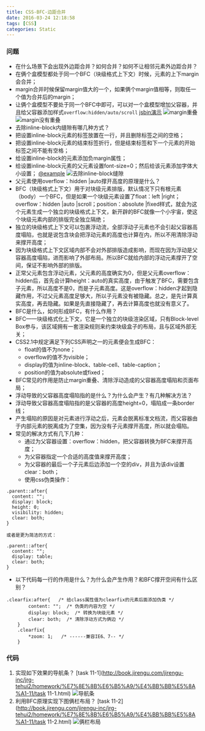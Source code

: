 ```yaml
---
title: CSS-BFC-边距合并
date: 2016-03-24 12:18:58
tags: [CSS]
categories: Static
---
```

### 问题
- 在什么场景下会出现外边距合并？如何合并？如何不让相邻元素外边距合并？
- 在俩个盒模型都处于同一个BFC（块级格式上下文）时候，元素的上下margin会合并；
  <!-- more -->
- margin合并时候保留margin值大的一个，如果俩个margin值相等，则取任一个值为合并后的margin；
- 让俩个盒模型不要处于同一个BFC中即可，可以对一个盒模型增加父容器，并且给父容器添加样式`overflow:hidden/auto/scroll`
  [jsbin演示](http://js.jirengu.com/?html,css,output)
  ![margin重叠](http://upload-images.jianshu.io/upload_images/1606281-3b6aa3a8ea9aebc1.png?imageMogr2/auto-orient/strip%7CimageView2/2/w/1240)
  ![margin没有重叠](http://upload-images.jianshu.io/upload_images/1606281-c728ef0a18ad2507.png?imageMogr2/auto-orient/strip%7CimageView2/2/w/1240)
- 去除inline-block内缝隙有哪几种方式？
- 把设置inline-block元素的标签放置在一行，并且删除标签之间的空格；
- 把设置inline-block元素的结束标签折行，但是结束标签和下一个元素的开始标签之间不能有空格；
- 给设置inline-block的元素添加负margin属性；
- 给设置inline-block元素的父元素设置font-size=0；然后给该元素添加字体大小设置；
  [@example](http://js.jirengu.com/favanakami/1/edit?html,css,output)
  ![去除inline-block缝隙](http://upload-images.jianshu.io/upload_images/1606281-e8f430cfcde598a6.png?imageMogr2/auto-orient/strip%7CimageView2/2/w/1240)
- 父元素使用overflow：hidden |auto撑开高度的原理是什么？
- BFC（块级格式上下文）用于对块级元素排版，默认情况下只有根元素（body）一个BFC，但是如果一个块级元素设置了float：left |right；overflow：hidden |auto |scroll；position：absolute |fixed样式，就会为这个元素生成一个独立的块级格式上下文，新开辟的BFC就像一个小宇宙，使这个块级元素内部的排版完全独立隔绝；
- 独立的块级格式上下文可以包裹浮动流，全部浮动子元素也不会引起父容器高度塌陷，也就是说包含块会把浮动元素的高度也计算在内，所以不用清除浮动来撑开高度；
- 因为块级格式上下文区域内部不会对外部排版造成影响，而现在因为浮动是父容器高度塌陷，进而影响了外部布局。所以BFC就给内部的浮动元素撑开了空间，保证不影响外部的排版。
- 正常父元素包含浮动元素，父元素的高度确实为0，但是父元素overflow：hidden后，首先会计算height：auto的真实高度，由于触发了BFC，需要包含子元素，所以高度不是0，而是子元素高度。这是overflow：hidden才起到隐藏作用，不过父元素高度足够大，所以子元素没有被隐藏。总之，是先计算真实高度，再去隐藏。如果是先直接隐藏了，再去计算高度也就没有意义了。
- BFC是什么，如何形成BFC，有什么作用？
- BFC——块级格式化上下文，它是一个独立的块级渲染区域，只有Block-level Box参与，该区域拥有一套渲染规则来约束块级盒子的布局，且与区域外部无关；
- CSS2.1中规定满足下列CSS声明之一的元素便会生成BFC：
  - float的值不为none；
  - overflow的值不为visible；
  - display的值为inline-block、table-cell、table-caption；
  - position的值为absolute或fixed；
- BFC常见的作用是防止margin重叠、清除浮动造成的父容器高度塌陷和页面布局；
- 浮动导致的父容器高度塌陷指的是什么？为什么会产生？有几种解决方法？
- 浮动导致父容器高度塌陷指的是父容器的高度height=0，塌陷成一条border线；
- 产生塌陷的原因是对元素进行浮动之后，元素会脱离标准文档流，而父容器由于内部元素的脱离成为了空集，因为没有子元素撑开高度，所以就会塌陷。
- 常见的解决方式有几下几种：
  - 通过为父容器设置：overflow：hidden，把父容器转换为BFC来撑开高度；
  - 为父容器指定一个合适的高度值来撑开高度；
  - 为父容器的最后一个子元素后边添加一个空的div，并且为该div设置clear：both；
  - 使用css伪类操作：
```
.parent::after{
  content: "";
  display: block;
  height: 0;
  visibility: hidden;
  clear: both;
}
```
    或者是更为简洁的方式：
```
.parent::after{
  content: "";
  display: table;
  clear: both;
}
```
- 以下代码每一行的作用是什么？为什么会产生作用？和BFC撑开空间有什么区别？
```
.clearfix:after{   /* 给class属性值为clearfix的元素后面添加伪类 */
		content: "";  /* 伪类的内容为空 */
		display: block;  /* 转换为块级元素 */
		clear: both;  /* 清除浮动方式为俩边 */
	}
	.clearfix{
		*zoom: 1;   /* ------兼容IE6、7-- */
	}
```

### 代码
1. 实现如下效果的导航条？
   [task 11-1](http://book.jirengu.com/jirengu-inc/jrg-tehui2/homework/%E7%8E%8B%E6%B5%A9/%E4%BB%BB%E5%8A%A1-11/task 11-1.html)
   ![导航条](http://upload-images.jianshu.io/upload_images/1606281-fee6a0328ee9655e.png?imageMogr2/auto-orient/strip%7CimageView2/2/w/1240)
2. 利用BFC原理实现下图俩栏布局？
   [task 11-2](http://book.jirengu.com/jirengu-inc/jrg-tehui2/homework/%E7%8E%8B%E6%B5%A9/%E4%BB%BB%E5%8A%A1-11/task 11-2.html)
   ![俩栏布局](http://upload-images.jianshu.io/upload_images/1606281-2f7612134247a195.png?imageMogr2/auto-orient/strip%7CimageView2/2/w/1240)
